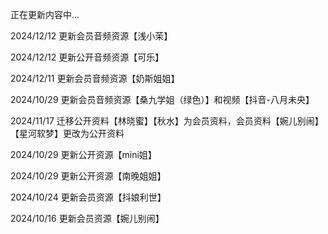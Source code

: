 正在更新内容中...

2024/12/12 更新会员音频资源【浅小茉】

2024/12/12 更新公开音频资源【可乐】

2024/12/11 更新会员音频资源【奶斯姐姐】

2024/10/29 更新会员音频资源【桑九学姐（绿色）】和视频【抖音-八月未央】

2024/11/17 迁移公开资料【林晓蜜】【秋水】为会员资料，会员资料【婉儿别闹】【星河软梦】更改为公开资料

2024/10/29 更新公开资源【mini姐】

2024/10/29 更新公开资源【南晚姐姐】

2024/10/24 更新会员资源【抖娘利世】

2024/10/16 更新会员资源【婉儿别闹】